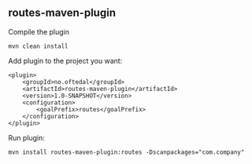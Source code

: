 routes-maven-plugin
-------------------
Compile the plugin

    mvn clean install

Add plugin to the project you want:

	<plugin>
		<groupId>no.oftedal</groupId>
		<artifactId>routes-maven-plugin</artifactId>
		<version>1.0-SNAPSHOT</version>
		<configuration>
			<goalPrefix>routes</goalPrefix>
		</configuration>
	</plugin>

Run plugin:

	mvn install routes-maven-plugin:routes -Dscanpackages="com.company"

